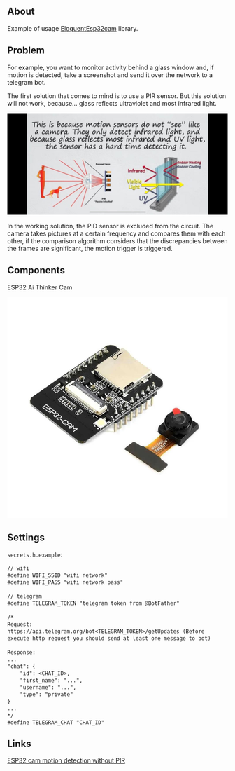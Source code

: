 ## About 

Example of usage [EloquentEsp32cam](https://github.com/eloquentarduino/EloquentEsp32cam) library.

## Problem

For example, you want to monitor activity behind a glass window and, if motion is detected, take a screenshot and send it over the network to a telegram bot.

The first solution that comes to mind is to use a PIR sensor. But this solution will not work, because... glass reflects ultraviolet and most infrared light.

![PIR](./images/PIR.jpg)

In the working solution, the PID sensor is excluded from the circuit. The camera takes pictures at a certain frequency and compares them with each other, if the comparison algorithm considers that the discrepancies between the frames are significant, the motion trigger is triggered.

## Components

ESP32 Ai Thinker Cam

![camera](./images/ESP32-CAM.jpeg)

## Settings

`secrets.h.example`:

```
// wifi
#define WIFI_SSID "wifi network"
#define WIFI_PASS "wifi network pass"

// telegram
#define TELEGRAM_TOKEN "telegram token from @BotFather"

/*
Request:
https://api.telegram.org/bot<TELEGRAM_TOKEN>/getUpdates (Before execute http request you should send at least one message to bot)

Response:
...
"chat": {
    "id": <CHAT_ID>,
    "first_name": "...",
    "username": "...",
    "type": "private"
}
...
*/ 
#define TELEGRAM_CHAT "CHAT_ID"
```

## Links

[ESP32 cam motion detection without PIR](https://eloquentarduino.com/posts/esp32-cam-motion-detection)
